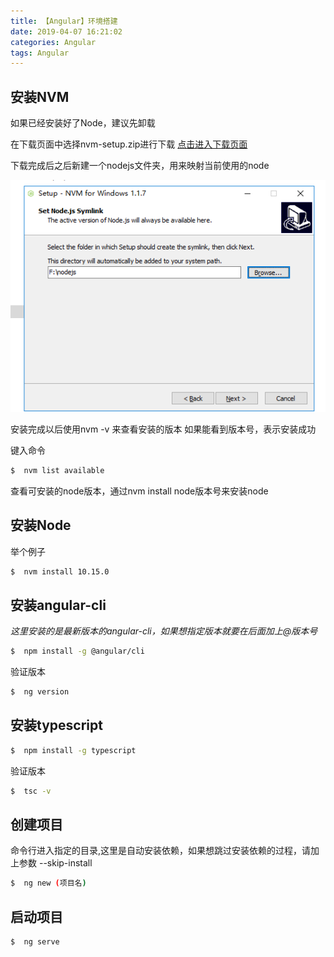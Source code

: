 ```yaml
---
title: 【Angular】环境搭建
date: 2019-04-07 16:21:02
categories: Angular
tags: Angular
---
```

## 安装NVM
如果已经安装好了Node，建议先卸载

在下载页面中选择nvm-setup.zip进行下载
[点击进入下载页面](https://github.com/coreybutler/nvm-windows/releases)

下载完成后之后新建一个nodejs文件夹，用来映射当前使用的node

![nvm安装](ngEnvironment/nvm-setup.png)

安装完成以后使用nvm -v 来查看安装的版本
如果能看到版本号，表示安装成功

键入命令
``` bash
$  nvm list available
```
查看可安装的node版本，通过nvm install node版本号来安装node

## 安装Node
举个例子
``` bash
$  nvm install 10.15.0
```
## 安装angular-cli
*这里安装的是最新版本的angular-cli，如果想指定版本就要在后面加上@版本号*
``` bash
$  npm install -g @angular/cli
```
验证版本
``` bash
$  ng version
```
## 安装typescript
``` bash
$  npm install -g typescript
```
验证版本
``` bash
$  tsc -v
```
## 创建项目
命令行进入指定的目录,这里是自动安装依赖，如果想跳过安装依赖的过程，请加上参数
--skip-install
``` bash
$  ng new (项目名) 
```
## 启动项目
``` bash
$  ng serve 
```

